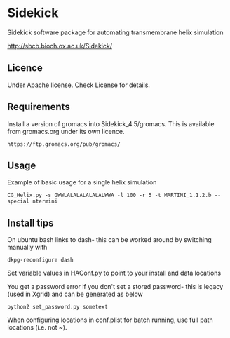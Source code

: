 # Sidekick
Sidekick software package for automating transmembrane helix simulation 

http://sbcb.bioch.ox.ac.uk/Sidekick/

## Licence

Under Apache license. Check License for details.

## Requirements

Install a version of gromacs into Sidekick_4.5/gromacs. This is available from gromacs.org under its own licence.

`https://ftp.gromacs.org/pub/gromacs/`

## Usage

Example of basic usage for a single helix simulation

`CG_Helix.py -s GWWLALALALALALALWWA -l 100 -r 5 -t MARTINI_1.1.2.b --special ntermini`

## Install tips

On ubuntu bash links to dash- this can be worked around by switching manually with

`dkpg-reconfigure dash`

Set variable values in HAConf.py to point to your install and data locations

You get a password error if you don't set a stored password- this is legacy (used in Xgrid) and can be generated as below

`python2 set_password.py sometext`

When configuring locations in conf.plist for batch running, use full path locations (i.e. not ~).
